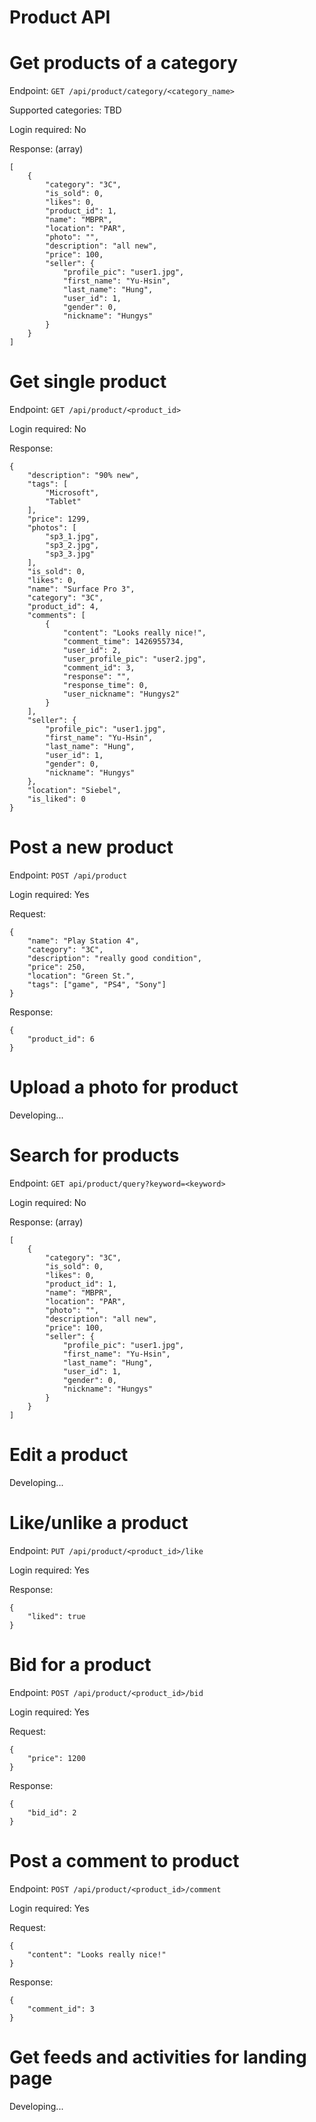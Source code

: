 Product API
===========

# Get products of a category

Endpoint: `GET /api/product/category/<category_name>`

Supported categories: TBD

Login required: No

Response: (array)

```
[
    {
        "category": "3C",
        "is_sold": 0,
        "likes": 0,
        "product_id": 1,
        "name": "MBPR",
        "location": "PAR",
        "photo": "",
        "description": "all new",
        "price": 100,
        "seller": {
            "profile_pic": "user1.jpg",
            "first_name": "Yu-Hsin",
            "last_name": "Hung",
            "user_id": 1,
            "gender": 0,
            "nickname": "Hungys"
        }
    }
]
```

# Get single product

Endpoint: `GET /api/product/<product_id>`

Login required: No

Response:

```
{
    "description": "90% new",
    "tags": [
        "Microsoft",
        "Tablet"
    ],
    "price": 1299,
    "photos": [
        "sp3_1.jpg",
        "sp3_2.jpg",
        "sp3_3.jpg"
    ],
    "is_sold": 0,
    "likes": 0,
    "name": "Surface Pro 3",
    "category": "3C",
    "product_id": 4,
    "comments": [
        {
            "content": "Looks really nice!",
            "comment_time": 1426955734,
            "user_id": 2,
            "user_profile_pic": "user2.jpg",
            "comment_id": 3,
            "response": "",
            "response_time": 0,
            "user_nickname": "Hungys2"
        }
    ],
    "seller": {
        "profile_pic": "user1.jpg",
        "first_name": "Yu-Hsin",
        "last_name": "Hung",
        "user_id": 1,
        "gender": 0,
        "nickname": "Hungys"
    },
    "location": "Siebel",
    "is_liked": 0
}
```

# Post a new product

Endpoint: `POST /api/product`

Login required: Yes

Request:

```
{
    "name": "Play Station 4",
    "category": "3C",
    "description": "really good condition",
    "price": 250,
    "location": "Green St.",
    "tags": ["game", "PS4", "Sony"]
}
```

Response:

```
{
    "product_id": 6
}
```

# Upload a photo for product

Developing...

# Search for products

Endpoint: `GET api/product/query?keyword=<keyword>`

Login required: No

Response: (array)

```
[
    {
        "category": "3C",
        "is_sold": 0,
        "likes": 0,
        "product_id": 1,
        "name": "MBPR",
        "location": "PAR",
        "photo": "",
        "description": "all new",
        "price": 100,
        "seller": {
            "profile_pic": "user1.jpg",
            "first_name": "Yu-Hsin",
            "last_name": "Hung",
            "user_id": 1,
            "gender": 0,
            "nickname": "Hungys"
        }
    }
]
```

# Edit a product

Developing...

# Like/unlike a product

Endpoint: `PUT /api/product/<product_id>/like`

Login required: Yes

Response:

```
{
    "liked": true
}
```

# Bid for a product

Endpoint: `POST /api/product/<product_id>/bid`

Login required: Yes

Request:

```
{
    "price": 1200
}
```

Response:

```
{
    "bid_id": 2
}
```

# Post a comment to product

Endpoint: `POST /api/product/<product_id>/comment`

Login required: Yes

Request:

```
{
    "content": "Looks really nice!"
}
```

Response:

```
{
    "comment_id": 3
}
```

# Get feeds and activities for landing page

Developing...